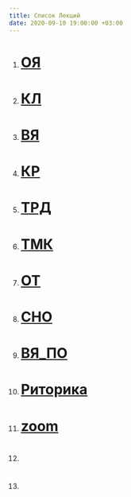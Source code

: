 ```yaml
---
title: Список Лекций
date: 2020-09-10 19:00:00 +03:00
---
```


1. # [ОЯ](https://www.youtube.com/playlist?list=PLwwXC3tYSHCqFxxaLLelBNHr54Iywnvd4)

2. # [КЛ](https://www.youtube.com/playlist?list=PLwwXC3tYSHCqIzLz3aS0zXg_SoUr7v9Wo)

3. # [ВЯ](https://www.youtube.com/playlist?list=PLwwXC3tYSHCrCpZUYfu6Hy_sIrm6vB8KK)

4. # [КР](https://www.youtube.com/playlist?list=PLwwXC3tYSHCr_RxaHdTdBNorEtLeGaXEW)

5. # [ТРД](https://www.youtube.com/playlist?list=PLwwXC3tYSHCr2sFQ0JjXenW-erlWPOoM5)

6. # [ТМК](https://www.youtube.com/playlist?list=PLwwXC3tYSHCrvWwuWVrE_-wRc20-O4Tg0)

7. # [ОТ](https://www.youtube.com/playlist?list=PLwwXC3tYSHCo-m2nHypCXmWIBOZq-lScU)
 
8. # [СНО](https://www.youtube.com/playlist?list=PLwwXC3tYSHCrZocuaidDbH_5e5myo108Z)
 
9. # [ВЯ_ПО](https://www.youtube.com/playlist?list=PLwwXC3tYSHCpkV4lGjDLj7a06qG1sBHx8)
 
10. # [Риторика](https://www.youtube.com/playlist?list=PLwwXC3tYSHCraAr5N4CY7CKp1ocHdvh3H)
 
11. # [zoom](https://www.youtube.com/playlist?list=PLwwXC3tYSHCow74od5DfQ6PyLoUfsFKe_)
  
12. # []()
 
13. # []()


